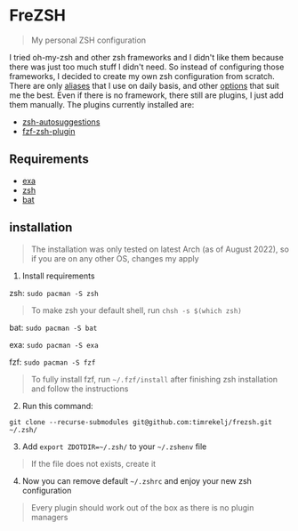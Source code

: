 # FreZSH
> My personal ZSH configuration

I tried oh-my-zsh and other zsh frameworks and I didn't like them because there was just too much stuff I didn't need. So instead of configuring those frameworks, I decided to create my own zsh configuration from scratch.
There are only [aliases](https://github.com/timrekelj/frezsh/blob/master/core/aliases.zsh) that I use on daily basis, and other [options](https://github.com/timrekelj/frezsh/tree/master/core) that suit me the best.
Even if there is no framework, there still are plugins, I just add them manually. The plugins currently installed are:
 - [zsh-autosuggestions](https://github.com/zsh-users/zsh-autosuggestions/)
 - [fzf-zsh-plugin](https://github.com/unixorn/fzf-zsh-plugin/)

## Requirements
 - [exa](https://the.exa.website/)
 - [zsh](https://www.zsh.org/)
 - [bat](https://github.com/sharkdp/bat)

## installation

> The installation was only tested on latest Arch (as of August 2022), so if you are on any other OS, changes my apply

1. Install requirements

zsh: `sudo pacman -S zsh`

> To make zsh your default shell, run `chsh -s $(which zsh)`

bat: `sudo pacman -S bat`

exa: `sudo pacman -S exa`

fzf: `sudo pacman -S fzf`

> To fully install fzf, run `~/.fzf/install` after finishing zsh installation and follow the instructions

2. Run this command:

```
git clone --recurse-submodules git@github.com:timrekelj/frezsh.git ~/.zsh/
```

3. Add `export ZDOTDIR=~/.zsh/` to your `~/.zshenv` file

> If the file does not exists, create it

4. Now you can remove default `~/.zshrc` and enjoy your new zsh configuration

> Every plugin should work out of the box as there is no plugin managers

